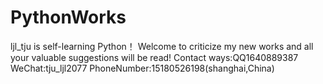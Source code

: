 # PythonWorks
ljl_tju is self-learning Python！
Welcome to criticize my new works and all your valuable suggestions will be read!
Contact ways:QQ1640889387 WeChat:tju_ljl2077 PhoneNumber:15180526198(shanghai,China)
